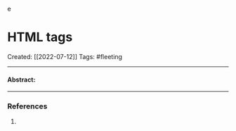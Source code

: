 e

# HTML tags
Created:  [[2022-07-12]]
Tags: #fleeting 

---
#### Abstract:


---













### References
1. 